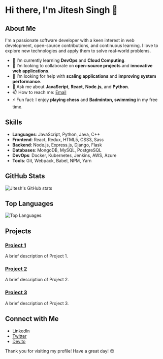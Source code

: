 # Hi there, I'm Jitesh Singh 👋

## About Me

I'm a passionate software developer with a keen interest in web development, open-source contributions, and continuous learning. I love to explore new technologies and apply them to solve real-world problems.

- 🌱 I’m currently learning **DevOps** and **Cloud Computing**.
- 👯 I’m looking to collaborate on **open-source projects** and **innovative web applications**.
- 🤔 I’m looking for help with **scaling applications** and **improving system performance**.
- 💬 Ask me about **JavaScript**, **React**, **Node.js**, and **Python**.
- 📫 How to reach me: [Email](mailto:jiteshjitsun@example.com)
- ⚡ Fun fact: I enjoy **playing chess** and **Badminton, swimming** in my free time.

## Skills

- **Languages**: JavaScript, Python, Java, C++
- **Frontend**: React, Redux, HTML5, CSS3, Sass
- **Backend**: Node.js, Express.js, Django, Flask
- **Databases**: MongoDB, MySQL, PostgreSQL
- **DevOps**: Docker, Kubernetes, Jenkins, AWS, Azure
- **Tools**: Git, Webpack, Babel, NPM, Yarn

## GitHub Stats

![Jitesh's GitHub stats](https://github-readme-stats.vercel.app/api?username=jiteshjitsun&show_icons=true&theme=radical)

## Top Languages

![Top Languages](https://github-readme-stats.vercel.app/api/top-langs/?username=jiteshjitsun&layout=compact&theme=radical)

## Projects

### [Project 1](https://github.com/jiteshjitsun/project1)
A brief description of Project 1.

### [Project 2](https://github.com/jiteshjitsun/project2)
A brief description of Project 2.

### [Project 3](https://github.com/jiteshjitsun/project3)
A brief description of Project 3.

## Connect with Me

- [LinkedIn](https://www.linkedin.com/in/jiteshjitsun)
- [Twitter](https://twitter.com/jiteshjitsun)
- [Dev.to](https://dev.to/jiteshjitsun)

Thank you for visiting my profile! Have a great day! 😊
